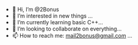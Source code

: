 - 👋 Hi, I’m @2Bonus
- 👀 I’m interested in new things ...
- 🌱 I’m currently learning basic C++...
- 💞️ I’m looking to collaborate on everything...
- 📫 How to reach me: mail2bonus@gmail.com ...

<!---
2Bonus/2Bonus is a ✨ special ✨ repository because its `README.md` (this file) appears on your GitHub profile.
You can click the Preview link to take a look at your changes.
--->
